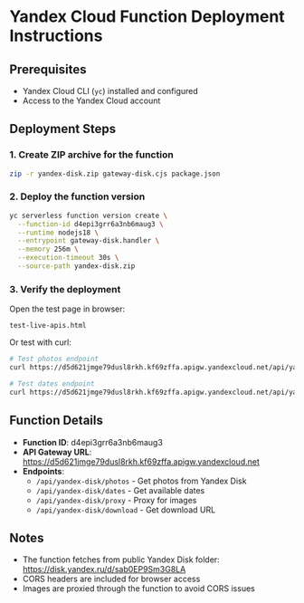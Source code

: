 # Yandex Cloud Function Deployment Instructions

## Prerequisites
- Yandex Cloud CLI (`yc`) installed and configured
- Access to the Yandex Cloud account

## Deployment Steps

### 1. Create ZIP archive for the function
```bash
zip -r yandex-disk.zip gateway-disk.cjs package.json
```

### 2. Deploy the function version
```bash
yc serverless function version create \
  --function-id d4epi3grr6a3nb6maug3 \
  --runtime nodejs18 \
  --entrypoint gateway-disk.handler \
  --memory 256m \
  --execution-timeout 30s \
  --source-path yandex-disk.zip
```

### 3. Verify the deployment
Open the test page in browser:
```
test-live-apis.html
```

Or test with curl:
```bash
# Test photos endpoint
curl https://d5d621jmge79dusl8rkh.kf69zffa.apigw.yandexcloud.net/api/yandex-disk/photos?limit=1

# Test dates endpoint  
curl https://d5d621jmge79dusl8rkh.kf69zffa.apigw.yandexcloud.net/api/yandex-disk/dates
```

## Function Details
- **Function ID**: d4epi3grr6a3nb6maug3
- **API Gateway URL**: https://d5d621jmge79dusl8rkh.kf69zffa.apigw.yandexcloud.net
- **Endpoints**:
  - `/api/yandex-disk/photos` - Get photos from Yandex Disk
  - `/api/yandex-disk/dates` - Get available dates
  - `/api/yandex-disk/proxy` - Proxy for images
  - `/api/yandex-disk/download` - Get download URL

## Notes
- The function fetches from public Yandex Disk folder: https://disk.yandex.ru/d/sab0EP9Sm3G8LA
- CORS headers are included for browser access
- Images are proxied through the function to avoid CORS issues